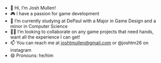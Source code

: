 - 👋 Hi, I’m Josh Mullen!
- 🎮 I have a passion for game development
- 🏫 I’m currently studying at DePaul with a Major in Game Design and a minor in Computer Science
- 🙇‍♂️ I’m looking to collaborate on any game projects that need hands, want all the experience I can get!
- 📫 You can reach me at joshtmullen@gmail.com or @joshtm26 on instagram
- 😄 Pronouns: he/him
